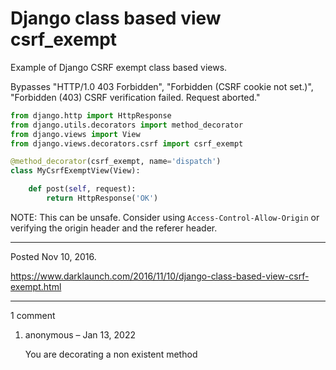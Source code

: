 # Django class based view csrf_exempt

Example of Django CSRF exempt class based views.

Bypasses "HTTP/1.0 403 Forbidden", "Forbidden (CSRF cookie not set.)", "Forbidden (403) CSRF verification failed. Request aborted."

```python
from django.http import HttpResponse
from django.utils.decorators import method_decorator
from django.views import View
from django.views.decorators.csrf import csrf_exempt

@method_decorator(csrf_exempt, name='dispatch')
class MyCsrfExemptView(View):

    def post(self, request):
        return HttpResponse('OK')
```

NOTE: This can be unsafe. Consider using `Access-Control-Allow-Origin` or verifying the origin header and the referer header.

---

Posted Nov 10, 2016.

https://www.darklaunch.com/2016/11/10/django-class-based-view-csrf-exempt.html

---

1 comment

<ol><li><div>

anonymous &ndash; Jan 13, 2022<div>

You are decorating a non existent method

</div></div></li></ol>